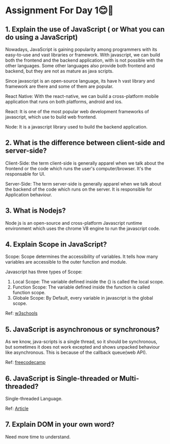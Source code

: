 
# Assignment For Day 1😊🚀

## 1. Explain the use of JavaScript ( or What you can do using a JavaScript)

Nowadays, JavaScript is gaining popularity among programmers with its easy-to-use and vast libraries or framework. With javascript, we can build both the frontend and the backend application, with is not possible with the other languages. Some other languages also provide both frontend and backend, but they are not as mature as java scripts.

Since javascript is an open-source language, its have h vast library and framework are there and some of them are popular.

React Native: With the react-native, we can build a cross-platform mobile application that runs on both platforms, android and ios.

React: It is one of the most popular web development frameworks of javascript, which use to build web frontend.

Node: It is a javascript library used to build the backend application.

## 2. What is the difference between client-side and server-side?

Client-Side: the term client-side is generally apparel when we talk about the frontend or the code which runs the user's computer/browser. It's the responsable for UI.

Server-Side: The term server-side is generally apparel when we talk about the backend of the code which runs on the server. It is responsible for Application behaviour.


## 3. What is Nodejs?

Node js is an open-source and cross-platform Javascript runtime environment which uses the chrome V8 engine to run the javascript code.

## 4. Explain Scope in JavaScript?

Scope: Scope determines the accessibility of variables. It tells how many variables are accessible to the outer function and module.

Javascript has three types of Scope:
1. Local Scope: The variable defined inside the {} is called the local scope.
2. Function Scope: The variable defined inside the function is called function scope.
3. Globale Scope: By Default, every variable in javascript is the global scope.

Ref: [w3schools](https://www.w3schools.com/js/js_scope.asp)

## 5. JavaScript is asynchronous or synchronous?

As we know, java-scripts is a single thread, so it should be synchronous, but sometimes it does not work excepted and shows unpacked behaviour like asynchronous. This is because of the callback queue(web API).

Ref: [freecodecamp](https://www.freecodecamp.org/news/synchronous-vs-asynchronous-in-javascript/#:~:text=JavaScript%20is%20a%20single%2Dthreaded,language%20with%20lots%20of%20flexibility.)

## 6. JavaScript is Single-threaded or Multi-threaded?
Single-threaded Language.

Ref: [Article](https://dev.to/bbarbour/if-javascript-is-single-threaded-how-is-it-asynchronous-56gd)

## 7. Explain DOM in your own word?

Need more time to understand.
